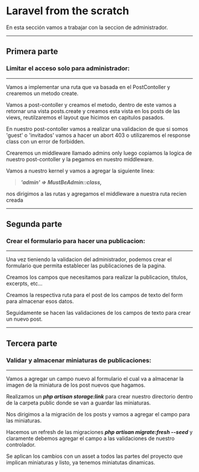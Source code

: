 # Laravel from the scratch

En esta sección vamos a trabajar con la seccion de administrador.

--------------------------------------------------------

## **Primera parte**
### Limitar el acceso solo para administrador:
--------------------------------------------------------

Vamos a implementar una ruta que va basada en el PostContoller 
y crearemos un metodo create.

Vamos a post-contoller y creamos el metodo, dentro de este vamos a retornar una vista  posts.create y creamos esta vista en los posts de las views, reutilzaremos el layout que hicimos en capitulos pasados.

En nuestro post-contoller vamos a realizar una validacion de que si somos 'guest' o 'invitados' vamos a hacer un abort 403 o utilizaremos el response class con un error de forbidden.

Crearemos un middleware llamado admins only luego copiamos la logica de nuestro post-contoller y la pegamos en nuestro middleware. 

Vamos a nuestro kernel y vamos a agregar la siguiente linea:

>***'admin' => MustBeAdmin::class,***

nos dirigimos a las rutas y agregamos el middleware a nuestra ruta recien creada

--------------------------------------------------------

## **Segunda parte**
### Crear el formulario para hacer una publicacion:
--------------------------------------------------------

Una vez tieniendo la validacion del administrador, podemos crear el formulario que permita establecer las publicaciones de la pagina.

Creamos los campos que necesitamos para realizar la publicacion, titulos, excerpts, etc...

Creamos la respectiva ruta para el post de los campos de texto del form  para almacenar esos datos.

Seguidamente se hacen las validaciones de los campos de texto para crear un nuevo post.

--------------------------------------------------------

## **Tercera parte**
### Validar y almacenar miniaturas de publicaciones:
--------------------------------------------------------

Vamos a agregar un campo nuevo al formulario el cual va a almacenar la imagen de la miniatura de los post nuevos que hagamos.

Realizamos un ***php artisan storage:link*** para crear nuestro directorio dentro de la carpeta public donde se van a guardar las miniaturas.

Nos dirigimos a la migración de los posts y vamos a agregar el campo para las miniaturas.

Hacemos un refresh de las migraciones ***php artisan migrate:fresh --seed*** y claramente debemos agregar el campo a las validaciones de nuestro controlador.

Se aplican los cambios con un asset a todos las partes del proyecto que implican miniaturas y listo, ya tenemos miniatutas dinamicas.